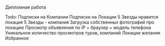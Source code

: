 Дипломная работа

Todo: 
Подписки на Компании
Подписки на Локации
5 Звезды нравится локация
5 Звезды - компания
Загрузка собственных фотографий про локацию
Просмотр объявления по IP + браузер + модель телефона
Уникальное количество просмотров туров, компаний
Локации желания
Избранное
